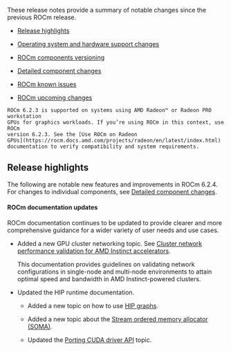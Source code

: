These release notes provide a summary of notable changes since the previous ROCm release.

- [Release highlights](#release-highlights)

- [Operating system and hardware support changes](#operating-system-and-hardware-support-changes)

- [ROCm components versioning](#rocm-components)

- [Detailed component changes](#detailed-component-changes)

- [ROCm known issues](#rocm-known-issues)

- [ROCm upcoming changes](#rocm-upcoming-changes)

```{note}
ROCm 6.2.3 is supported on systems using AMD Radeon™ or Radeon PRO workstation
GPUs for graphics workloads. If you’re using ROCm in this context, use ROCm
version 6.2.3. See the [Use ROCm on Radeon
GPUs](https://rocm.docs.amd.com/projects/radeon/en/latest/index.html)
documentation to verify compatibility and system requirements.
```

## Release highlights

The following are notable new features and improvements in ROCm 6.2.4. For changes to individual components, see
[Detailed component changes](#detailed-component-changes).

#### ROCm documentation updates

ROCm documentation continues to be updated to provide clearer and more comprehensive guidance for
a wider variety of user needs and use cases.

* Added a new GPU cluster networking topic. See
  [Cluster network performance validation for AMD Instinct accelerators](https://rocm.docs.amd.com/projects/gpu-cluster-networking/en/docs-6.2.4/index.html).

  This documentation provides guidelines on validating network configurations
  in single-node and multi-node environments to attain optimal speed and bandwidth
  in AMD Instinct-powered clusters.

* Updated the HIP runtime documentation.

  * Added a new topic on how to use [HIP graphs](https://rocm.docs.amd.com/projects/HIP/en/docs-6.2.4/how-to/hipgraph.html).

  * Added a new topic about the [Stream ordered memory allocator (SOMA)](https://rocm.docs.amd.com/projects/HIP/en/docs-6.2.4/how-to/stream_ordered_allocator.html).

  * Updated the [Porting CUDA driver API](https://rocm.docs.amd.com/projects/HIP/en/docs-6.2.4/how-to/hip_porting_driver_api.html) topic.
